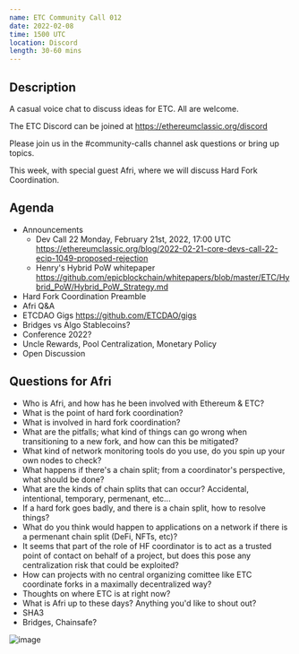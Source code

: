 ```yaml
---
name: ETC Community Call 012
date: 2022-02-08
time: 1500 UTC
location: Discord
length: 30-60 mins
---
```


## Description

A casual voice chat to discuss ideas for ETC. All are welcome.

The ETC Discord can be joined at https://ethereumclassic.org/discord

Please join us in the #community-calls channel ask questions or bring up topics.

This week, with special guest Afri, where we will discuss Hard Fork Coordination.

## Agenda

- Announcements
  - Dev Call 22 Monday, February 21st, 2022, 17:00 UTC https://ethereumclassic.org/blog/2022-02-21-core-devs-call-22-ecip-1049-proposed-rejection
  - Henry's Hybrid PoW whitepaper https://github.com/epicblockchain/whitepapers/blob/master/ETC/Hybrid_PoW/Hybrid_PoW_Strategy.md
- Hard Fork Coordination Preamble
- Afri Q&A
- ETCDAO Gigs https://github.com/ETCDAO/gigs
- Bridges vs Algo Stablecoins?
- Conference 2022?
- Uncle Rewards, Pool Centralization, Monetary Policy
- Open Discussion

## Questions for Afri

- Who is Afri, and how has he been involved with Ethereum & ETC?
- What is the point of hard fork coordination? 
- What is involved in hard fork coordination?
- What are the pitfalls; what kind of things can go wrong when transitioning to a new fork, and how can this be mitigated?
- What kind of network monitoring tools do you use, do you spin up your own nodes to check?
- What happens if there's a chain split; from a coordinator's perspective, what should be done?
- What are the kinds of chain splits that can occur? Accidental, intentional, temporary, permenant, etc...
- If a hard fork goes badly, and there is a chain split, how to resolve things?
- What do you think would happen to applications on a network if there is a permenant chain split (DeFi, NFTs, etc)?
- It seems that part of the role of HF coordinator is to act as a trusted point of contact on behalf of a project, but does this pose any centralization risk that could be exploited? 
- How can projects with no central organizing comittee like ETC coordinate forks in a maximally decentralized way?
- Thoughts on where ETC is at right now?
- What is Afri up to these days? Anything you'd like to shout out?
- SHA3
- Bridges, Chainsafe?

![image](https://user-images.githubusercontent.com/1696942/151510249-e111d0ed-061b-474d-bba2-203d5d766508.png)
